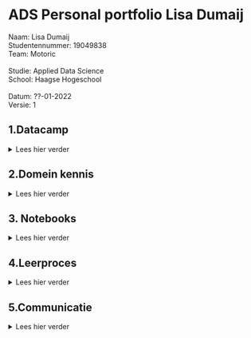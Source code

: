 # ADS Personal portfolio Lisa Dumaij
Naam:               Lisa Dumaij <br />
Studentennummer:    19049838 <br />
Team:               Motoric <br />
<br />
Studie:             Applied Data Science <br />
School:             Haagse Hogeschool <br />
<br />
Datum:              ??-01-2022 <br />
Versie:             1 <br />


## 1.Datacamp
<details>
  <summary> Lees hier verder </summary>
  <br />
In deze minor heb ik gebruik gemaakt van het programma DataCamp. Dit was niet de eerste keer dat ik DataCamp heb gebruikt, ik heb dit programma vorig jaar ook gebruikt voor mijn opleiding technische bedrijfskunde. Hierdoor was er soms een overlapping tussen de cursussen die ik moest doen voor deze minor. Omdat ik sommige cursussen al eerder had gedaan kreeg ik de punten er niet voor als ik deze opnieuw deed. Ook waren deze punten niet te zien op de Leaderboard. Wel verder ze als voltooid afgevinkt in de lijst. Deze zijn hieronder in de map foto’s toegevoegd.
  <br />
  <br />
  <details>
  <summary> foto's van cursussen</summary>
<img width="1111" alt="Schermafbeelding 2021-12-18 om 14 41 58" src="https://user-images.githubusercontent.com/91061840/146643266-81b24bfa-6433-47be-98f6-033e42aebe0b.png">
<img width="1116" alt="Schermafbeelding 2021-12-18 om 14 43 49" src="https://user-images.githubusercontent.com/91061840/146643281-e1ae4215-ed82-4144-9f92-695c5c9a5293.png">
<img width="1113" alt="Schermafbeelding 2021-12-18 om 14 44 13" src="https://user-images.githubusercontent.com/91061840/146643284-62f24e7b-ae9a-468e-9858-cb126609fd19.png">

  </details> 
  <br /> 
  <details>
    <br />
  <summary>Samenvatting ervaringen per cursus</summary>
  <details>
  <summary>1.1 Introduction to Python</summary>
    Doordat ik deze cursus al eerder had gedaan, was deze voor mij relatief eenvoudig. Het was fijn om deze cursus als opfriscursus te gebruiken. Het was namelijk een half jaar geleden dat ik eenmalig python had gebruikt, hierdoor was het een beetje had weggevaagd.
    </details>
  <details>
  <summary>1.2 Intermediate Python </summary>
    Deze opleiding had ik ook al eerder gedaan. Ik vond het leuk om in het eerste hoofdstuk weer plots te maken. Vorig jaar vond ik het maken van datavisualisaties een van de leukste onderwerpen en in deze cursus kwam dat even terug. Ook dit hoofdstuk ging vrij snel. In het tweede hoofdstuk werd de import van CSV besproken. Deze code heb ik later ook gebruikt voor het project, zie als voorbeeld !!!!!! . De laatste hoofdstukken waren al wat ingewikkelder, loops vond ik vorig jaar ook al ingewikkeld.
      </details>
  <details>
  <summary>1.3 Python Data Science toolbox </summary>
    Ik vond het eerste deel van de data science-toolbox ingewikkeld, omdat ik het onderwerp niet helemaal begreep, dus ik zocht video's op YouTube op voor aanvullende uitleg. Daarnaast hield ik de slides naast de opdracht. Hierdoor kon ik terugkijken op hoe ze het in de video hadden gedaan. Dit maakte de stof wat overzichtelijker. Ik vond het tweede deel van deze cursus makkelijker, ik begreep de stof redelijk goed en ging er sneller door dan de cursus ervoor. Ik heb echter ook wel eens de slides bij deze cursus erbij gehouden om in de video terug te kijken hoe het ging.
      </details>
  <details>
  <summary>1.4 Statistical Thinking in Python </summary>
    Ik vond deze cursus erg interessant. Ik heb veel statistiek op mijn opleiding, maar had dit nog nooit in Python gedaan. Ik vond deze combinatie erg leuk, waardoor ik het gevoel had dat ik de cursus snel had afgerond. Ik begreep de statistiek erachter waardoor de stappen in python ook voor mij logisch waren.
      </details>
  <details>
  <summary>1.5 Supervised Learning with scikit-learn </summary>
    Van deze cursus heb ik de code gebruikt om je dataset op te splitsen in trein, test, validatieset. Deze is te vinden in !!!! . Daarnaast heb ik samen met Mustafa en individueel gewerkt aan een Lasso model. Deze is te vinden in !!! of !!! . Ik gebruikte ook het schalen van de gegevens in het project. Dit is te zien in !!! . Deze cursus was ook nieuw voor mij, alles wat ik in deze cursus had geleerd was nieuw voor mij, het kunnen toepassen in het project in combinatie met de lessen zorgde ervoor dat ik het beter begreep.
      </details>
  <details>
  <summary>1.6 Introduction to Data Visualization with Matplotlib </summary>
    Datavisualisatie was tot nu toe een van mijn sterke punten in python, wat deze cursus voor mij gemakkelijk maakte. Daarnaast had ik deze cursus al gedaan en ging mijn vorige ervaring met Python vooral over het maken van de visualisaties. Na deze cursus was ik bezig met het maken van verschillende visualisaties voor het project. Deze is te vinden in !!! . Ik vond deze cursus interessant voor al het aanpassen van de grafieken qua kleuren en assen.
     </details>
  <details>
  <summary>1.7 Linear Classifiers in Python </summary>
    Net als bij statistical thinking vond ik het leuk om de statistiek toe te passen met Python. Doordat ik de theorie erachter begreep lukte het mij beter om de cursus te volgen. Echter bleef af en toe de toepassing met Python een ingewikkelde stap voor mij.
      </details>
  <details>
  <summary>1.8 Model Validation in Python </summary>
    Deze cursus verliep voor mij soepel. Ik begreep de code erachter en waarom ik de stappen moest doen. Echter hield ik wel af en toe de slides erbij als een reminder hoe ik de stappen moest doen. 
      </details>
  <details>
  <summary>1.9 Data Manipulation with pandas </summary>
    Het was een interessante cursus die ik later in het project kon toepassen. Aan het begin verliep de cursus goed en kon ik de soepel doorheen lopen. Echter na de tweede subhoofdstuk werd het moeilijker en ging ik vaker de presentaties terugkijken. 
      </details>
  <details>
  <summary>1.10 Cleaning Data in Python </summary>
    Deze cursus verliep soepel doordat ik deze cursus al eerder had uitgevoerd en toe had gepast in mijn vorige python ervaring. Ook tijdens het huidige project heb ik deze technieken toegepast zoals te zien is in ….
      </details>
  <details>
  <summary>1.11 Exploratory Data Analysis in Python </summary>
    Deze cursus verliep voor mij soepel. Ik begreep de code erachter en waarom ik de stappen moest doen.
      </details>
  <details>
  <summary>1.12 Manipulating Time Series Data in Python </summary>
    Deze cursus was minder relevant voor mij omdat mijn project: ‘Motoric’ niet over time series gaat. Echter heb ik wel vaak te maken gehad met time series in mijn studie. 
      </details>
  <details>
  <summary>1.13 Machine Learning for Time Series Data in Python </summary>
    Deze cursus verliep voor mij soepel. Ik begreep de code erachter en waarom ik de stappen moest doen. Echter hield ik wel af en toe de slides erbij als een reminder hoe ik de stappen moest doen. 
     </details>
 <details>
  <summary>1.14 Time Series Analysis in Python </summary>
    Deze cursus was minder relevant voor mij omdat mijn project: ‘Motoric’ niet over time series gaat. Echter heb ik wel vaak te maken gehad met time series in mijn studie. Echter dan minder in python maar vooral de statistieke kant ervan. Het was interessant om te leren hoe dit ook toegepast kan worden in Python.
     </details>
<details>
  <summary>1.15 Joining Data with pandas </summary>
    Voor mij was dit de leukste cursus van alle cursussen in Python. Zelf had ik al een grote interesse in SQL, hierbij kon ik dit combineren met Python. Ik had dit vorig jaar al geprobeerd in mijn vorige studie echter was dit toen niet gelukt. Dit jaar heb ik het daarom weer geprobeerd en lukte het wel. Een voorbeeld hiervan is te zien in … .
     </details>
  </details>
</details>
  
## 2.Domein kennis
<details>
  <summary> Lees hier verder </summary>
  <br />
  In dit hoofdstuk wordt mijn domein kennis besproken. Het hoofdstuk is opgedeeld in zes hoofdstukken die alle bronnen bevatten over het onderwerp.
   <br />
   <br />
  <details>
  <summary>2.1 Ontwikkeling van motorische vaardigheden </summary>

Formiga, C. K., & Linhares, M. B. (2015). Motor Skills: Development in Infancy and Early Childhood. International Encyclopedia of the Social & Behavioral Sciences, 971–977. https://doi.org/10.1016/b978-0-08-097086-8.23071-7
    <br />
    <br />
La Paro, K. M., & Pianta, R. C. (2000). Predicting Children’s Competence in the Early School Years: A Meta-Analytic Review. Review of Educational Research, 70(4), 443–484. https://doi.org/10.3102/00346543070004443
     <br />
    <br />
Lopes, V. P., Rodrigues, L. P., Maia, J. A. R., & Malina, R. M. (2010). Motor coordination as predictor of physical activity in childhood. Scandinavian Journal of Medicine & Science in Sports, 21(5), 663–669. https://doi.org/10.1111/j.1600-0838.2009.01027.x
         <br />
    <br />
Sia. (2019). Aanvraagformulier RAAK-PRO Start (V)aardig -2018. Nationaal Regieorgaan Praktijkgericht Onderzoek SIA. 
     <br />
    <br />
Zysset, A. E., Kakebeeke, T. H., Messerli-Bürgy, N., Meyer, A. H., Stülb, K., Leeger-Aschmann, C. S., Schmutz, E. A., Arhab, A., Ferrazzini, V., Kriemler, S., Munsch, S., Puder, J. J., & Jenni, O. G. (2018). The validity of parental reports on motor skills performance level in preschool children: a comparison with a standardized motor test. European Journal of Pediatrics, 177(5), 715–722. https://doi.org/10.1007/s00431-017-3078-6

  </details>

 <details>
  <summary>2.2 Format verslag </summary>
   Perneger, T. V. (2004). Writing a research article: advice to beginners. International Journal for Quality in Health Care, 16(3), 191–192. https://doi.org/10.1093/intqhc/mzh053
   <br />
    <br />
   Writing a Research Article. (2015). Advances in Neonatal Care, 15(3), 159–161. https://doi.org/10.1097/anc.0000000000000203
</details>

 <details>
  <summary>2.3 Data voorbereiding </summary>
   Brownlee, J. (2020a). Data Preparation of Machine Learning. Jason Brownlee.
   <br />
    <br />
   Data Preparation for Machine Learning | DataRobot Artificial Intelligence Wiki. (2021, 3 december). DataRobot AI Cloud. Geraadpleegd op 17 december 2021, van https://www.datarobot.com/wiki/data-preparation/
   <br />
    <br />
   Kim, J. K., & Fiorillo, C. D. (2017). Theory of optimal balance predicts and explains the amplitude and decay time of synaptic inhibition. Nature Communications, 8(1). https://doi.org/10.1038/ncomms14566
   <br />
    <br />
   Matthes, E. (2018). Crash Course programmeren in Python : projectgericht leren programmeren. Visual Steps TM.
</details>

 <details>
  <summary>2.4	Feature Selection </summary>
Balancing dataset and normalizing features: what comes first? (2017, 5 januari). Cross Validated. Geraadpleegd op 17 december 2021, van https://stats.stackexchange.com/questions/254726/balancing-dataset-and-normalizing-features-what-comes-first
   <br />
    <br />
Brownlee, J. (2020, 20 augustus). How to Choose a Feature Selection Method For Machine Learning. Machine Learning Mastery. Geraadpleegd op 17 december 2021, van https://machinelearningmastery.com/feature-selection-with-real-and-categorical-data/
   <br />
    <br />
Kuhn, M., & Johnson, K. (2019). Feature Engineering and Selection: A Practical Approach for Predictive Models (Chapman & Hall/CRC Data Science Series) (1st ed.). Chapman and Hall/CRC.
   <br />
    <br />
Kumar, V. (2014). Feature Selection: A literature Review. The Smart Computing Review, 4(3). https://doi.org/10.6029/smartcr.2014.03.007
   <br />
    <br />
Li, J., Cheng, K., Wang, S., Morstatter, F., Trevino, R. P., Tang, J., & Liu, H. (2018). Feature Selection. ACM Computing Surveys, 50(6), 1–45. https://doi.org/10.1145/3136625
   <br />
    <br />
Miao, J., & Niu, L. (2016). A Survey on Feature Selection. Procedia Computer Science, 91, 919–926. https://doi.org/10.1016/j.procs.2016.07.111
<br />
    <br />
   Roy, B. (2021, 14 december). All about Feature Scaling - Towards Data Science. Medium. Geraadpleegd op 17 december 2021, van https://towardsdatascience.com/all-about-feature-scaling-bcc0ad75cb35
<br />
    <br />
   Schönig, S., Jasinski, R., Ackermann, L., & Jablonski, S. (2018). Deep Learning Process Prediction with Discrete and Continuous Data Features. Proceedings of the 13th International Conference on Evaluation of Novel Approaches to Software Engineering. Published. https://doi.org/10.5220/0006772003140319
<br />
    <br />
   Saeys, Y., Inza, I., & Larranaga, P. (2007). A review of feature selection techniques in bioinformatics. Bioinformatics, 23(19), 2507–2517. https://doi.org/10.1093/bioinformatics/btm344

  </details>

 <details>
  <summary>2.5	Modellen </summary>
Brownlee, J. (2020, 10 januari). How to Make Predictions with scikit-learn. Machine Learning Mastery. Geraadpleegd op 17 december 2021, van https://machinelearningmastery.com/make-predictions-scikit-learn/
   <br />
    <br />
Brownlee, J. (2020, augustus 27). How to Make Predictions with Keras. Machine Learning Mastery. Geraadpleegd op 17 december 2021, van https://machinelearningmastery.com/how-to-make-classification-and-regression-predictions-for-deep-learning-models-in-keras/
   <br />
    <br />
Guven, B. (2021, 16 december). Step-by-Step Guide — Building a Prediction Model in Python. Medium. Geraadpleegd op 17 december 2021, van https://towardsdatascience.com/step-by-step-guide-building-a-prediction-model-in-python-ac441e8b9e8b
   <br />
    <br />
Ray, S. (2021, 26 augustus). Build A Predictive Model Using Python. Analytics Vidhya. Geraadpleegd op 17 december 2021, van https://www.analyticsvidhya.com/blog/2015/09/build-predictive-model-10-minutes-python/
   <br />
    <br />
Wolberg, E. J. (2010). Prediction Analysis. Designing Quantitative Experiments, 90–127. https://doi.org/10.1007/978-3-642-11589-9_4

  </details>

 <details>
  <summary>2.6	Evaluatie en validatie </summary>
3.1. Cross-validation: evaluating estimator performance. (z.d.). Scikit-Learn. Geraadpleegd op 17 december 2021, van https://scikit-learn.org/stable/modules/cross_validation.html
      <br />
    <br />
Bhandari, A. (2021, 23 juli). Confusion Matrix for Machine Learning. Analytics Vidhya. Geraadpleegd op 17 december 2021, van https://www.analyticsvidhya.com/blog/2020/04/confusion-matrix-machine-learning/
      <br />
    <br />
D. (2021, 30 januari). Example of Confusion Matrix in Python. Data to Fish. Geraadpleegd op 17 december 2021, van https://datatofish.com/confusion-matrix-python/
      <br />
    <br />
Novakovica, J. D. J., Veljovicb, A., Ilic, S. S., Papic, Z., & Tomovic, M. (2017). Evaluation of Classification Models in Machine Learning. Theory and Applications of Mathematics & Computer Science. https://uav.ro/applications/se/journal/plugins/generic/pdfJsViewer/pdf.js/web/viewer.html?file=https%3A%2F%2Fuav.ro%2Fapplications%2Fse%2Fjournal%2Findex.php%2FTAMCS%2Farticle%2Fdownload%2F158%2F126%2F
      <br />
    <br />
Scikit-learn: How to obtain True Positive, True Negative, False Positive and False Negative. (2015, 9 juli). Stack Overflow. Geraadpleegd op 17 december 2021, van https://stackoverflow.com/questions/31324218/scikit-learn-how-to-obtain-true-positive-true-negative-false-positive-and-fal
      <br />
    <br />
sklearn.metrics.confusion_matrix. (z.d.). Scikit-Learn. Geraadpleegd op 17 december 2021, van https://scikit-learn.org/stable/modules/generated/sklearn.metrics.confusion_matrix.html

  </details>
</details>
</details>

## 3. Notebooks
<details>
  <summary> Lees hier verder </summary>
  <br />
  <details>
  <summary>3.1 Voorspellende modellen</summary>
    blabla
  </details>
  <details>
  <summary>3.2 Data voorbereiding</summary>
    [Cleaning1]()
    Cleaning2]()
    Cleaning3]()
  </details>
  <details>
  <summary>3.3 Data Visualisaties</summary>
   [Visualisaties](https://github.com/lisadumay/ADS_Lisa_Dumaij/blob/main/visualisaties.ipynb)
  </details>
  <details>
  <summary>3.4 Data collecteren</summary>
    blabla
  </details>
  <details>
  <summary>3.5 Evaluatie</summary>
    [evaluation notebooks](https://github.com/lisadumay/ADS_Lisa_Dumaij/blob/main/evaluation.ipynb)
  </details>
</details>

## 4.Leerproces
<details>
  <summary> Lees hier verder </summary>
  In dit hoofdstuk wordt mijn leerproces besproken. Dit hoofdstuk in twee subhoofdstukken: data science en sociale vaardigheden. Van beide gebieden worden wordt het leerproces aangehaald.
  <br />
    <br />
  <details>
  <summary>4.1 Data Science </summary>
    blabla
  </details>
    <details>
  <summary>4.2 Sociale vaardigheden </summary>
    blabla
  </details>
</details>

## 5.Communicatie
<details>
  <summary> Lees hier verder </summary>
 In dit hoofdstuk wordt mijn bijdragen aan de communicatie tijdens dit project besproken. Het hoofdstuk is opgedeeld in drie subhoofdstukken: presentaties, planning en rapport 
      <br />
     <br />
<details>
  <summary>5.1 Presentaties</summary>
  Ik heb in totaal vier verschillende presentaties gedaan: 2 internal en 2 external. Het moeilijke aan de presentaties vond het communiceren in het Engels. Engels is niet mijn sterkste vak daarnaast als ik zenuwachtig word vergeet ik soms mijn tekst. Doordat het in het Engels was, was het ook moeilijker voor mij om mij te herpakken. 
 <br />
Voor al mijn gegevens presentaties heb ik zelf de PowerPoint slides gemaakt. Hierbij had ik soms help van Yuliya of Joost. Daarnaast heb ik voor elke presentatie bullet points opzet deze zijn in het bestand terug te vinden https://github.com/lisadumay/ADS_Lisa_Dumaij/blob/main/Bullet%20points%20presentations.docx .

De data van mijn presentaties met de daarbijhorende PowerPoints zijn:
  10 oktober External: <br /> 
  25 oktober Internal: <br />
  22 november Internal: <br />
  10 december External: <br />
  
  </details>
<details>
  <summary>5.2 Planning</summary>
  Planning is altijd al een van mijn sterke punten geweest. Deze periode deed ik twee projecten te gelijker tijd hierdoor was planning essentieel. Naast dat ik alle meetings in een agenda heb staan heb ik ook een to do lijst per dag. Hierdoor weet ik precies wat ik elke dag moet doen. Daarnaast heb ik vaak de taken in de planner van team Motoric gezet en deze ook verdeeld.
    <br />
     <br />
[zie hier de planning] (https://tasks.office.com/DeHaagseHogeschool.onmicrosoft.com/nl-nl/Home/Planner#/plantaskboard?groupId=786800fb-0bab-470c-b770-bb6975403c41&planId=9Jb-xUUDp0Gu_F2YlVNn2ZYAAPLf)
           <br />
     <br />
Daarnaast heb ik ook figuren gemaakt om de stappen die in het proces gedaan moeten worden te weergeven. Een voorbeeld hiervan is hieronder te zien.

  ![Planning](https://user-images.githubusercontent.com/91061840/146644347-40879c72-e215-47f0-b67b-56d44105818e.jpg)

  </details>
<details>
  <summary>5.3 Rapport</summary>
  Voor het rapport heb ik de lay out bedacht en ingevoerd. Daarnaast heb ik een groot deel voor de introductie geschreven en heb ik de literatuur opgezocht voor de data voorbereiding (voor het hoofdstuk matrials & methods).
  </details>
    </details>
  

